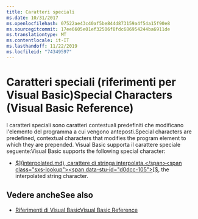 ```yaml
---
title: Caratteri speciali
ms.date: 10/31/2017
ms.openlocfilehash: 07522ae43c40af5be844d873159a4f54a15f90e8
ms.sourcegitcommit: 17ee6605e01ef32506f8fdc686954244ba6911de
ms.translationtype: MT
ms.contentlocale: it-IT
ms.lasthandoff: 11/22/2019
ms.locfileid: "74349597"
---
```

# <a name="special-characters-visual-basic-reference"></a><span data-ttu-id="d0dcc-102">Caratteri speciali (riferimenti per Visual Basic)</span><span class="sxs-lookup"><span data-stu-id="d0dcc-102">Special Characters (Visual Basic Reference)</span></span>

<span data-ttu-id="d0dcc-103">I caratteri speciali sono caratteri contestuali predefiniti che modificano l'elemento del programma a cui vengono anteposti.</span><span class="sxs-lookup"><span data-stu-id="d0dcc-103">Special characters are predefined, contextual characters that modifies the program element to which they are prepended.</span></span> <span data-ttu-id="d0dcc-104">Visual Basic supporta il carattere speciale seguente:</span><span class="sxs-lookup"><span data-stu-id="d0dcc-104">Visual Basic supports the following special character:</span></span>

- <span data-ttu-id="d0dcc-105">[$](interpolated.md), carattere di stringa interpolata.</span><span class="sxs-lookup"><span data-stu-id="d0dcc-105">[$](interpolated.md), the interpolated string character.</span></span>

## <a name="see-also"></a><span data-ttu-id="d0dcc-106">Vedere anche</span><span class="sxs-lookup"><span data-stu-id="d0dcc-106">See also</span></span>

- [<span data-ttu-id="d0dcc-107">Riferimenti di Visual Basic</span><span class="sxs-lookup"><span data-stu-id="d0dcc-107">Visual Basic Reference</span></span>](../../../visual-basic/language-reference/index.md)
